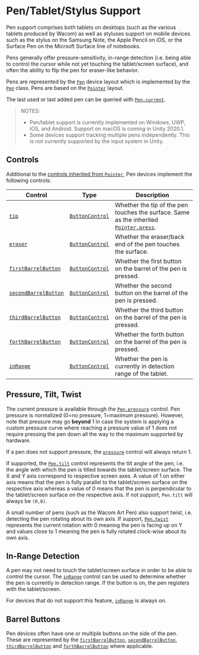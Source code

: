 # Pen/Tablet/Stylus Support

Pen support comprises both tablets on desktops (such as the various tablets produced by Wacom) as well as styluses support on mobile devices such as the stylus on the Samsung Note, the Apple Pencil on iOS, or the Surface Pen on the Micrsoft Surface line of notebooks.

Pens generally offer pressure-sensitivity, in-range detection (i.e. being able to control the cursor while not yet touching the tablet/screen surface), and often the ability to flip the pen for eraser-like behavior.

Pens are represented by the [`Pen`](../api/UnityEngine.InputSystem.Pen.html) device layout which is implemented by the [`Pen`](../api/UnityEngine.InputSystem.Pen.html) class. Pens are based on the [`Pointer`](Pointers.md) layout.

The last used or last added pen can be queried with [`Pen.current`](../api/UnityEngine.InputSystem.Pen.html#UnityEngine_InputSystem_Pen_current).

>NOTES:
>* Pen/tablet support is currently implemented on Windows, UWP, iOS, and Android. Support on macOS is coming in Unity 2020.1.
>* Some devices support tracking multiple pens independently. This is not currently supported by the input system in Unity.


## Controls

Additional to the [controls inherited from `Pointer`](Pointers.md#controls), Pen devices implement the following controls:

|Control|Type|Description|
|-------|----|-----------|
|[`tip`](../api/UnityEngine.InputSystem.Pen.html#UnityEngine_InputSystem_Pen_tip)|[`ButtonControl`](../api/UnityEngine.InputSystem.Controls.ButtonControl.html)|Whether the tip of the pen touches the surface. Same as the inherited [`Pointer.press`](../api/UnityEngine.InputSystem.Pointer.html#UnityEngine_InputSystem_Pointer_press).|
|[`eraser`](../api/UnityEngine.InputSystem.Pen.html#UnityEngine_InputSystem_Pen_eraser)|[`ButtonControl`](../api/UnityEngine.InputSystem.Controls.ButtonControl.html)|Whether the eraser/back end of the pen touches the surface.|
|[`firstBarrelButton`](../api/UnityEngine.InputSystem.Pen.html#UnityEngine_InputSystem_Pen_firstBarrelButton)|[`ButtonControl`](../api/UnityEngine.InputSystem.Controls.ButtonControl.html)|Whether the first button on the barrel of the pen is pressed.|
|[`secondBarrelButton`](../api/UnityEngine.InputSystem.Pen.html#UnityEngine_InputSystem_Pen_secondBarrelButton)|[`ButtonControl`](../api/UnityEngine.InputSystem.Controls.ButtonControl.html)|Whether the second button on the barrel of the pen is pressed.|
|[`thirdBarrelButton`](../api/UnityEngine.InputSystem.Pen.html#UnityEngine_InputSystem_Pen_thirdBarrelButton)|[`ButtonControl`](../api/UnityEngine.InputSystem.Controls.ButtonControl.html)|Whether the third button on the barrel of the pen is pressed.|
|[`forthBarrelButton`](../api/UnityEngine.InputSystem.Pen.html#UnityEngine_InputSystem_Pen_forthBarrelButton)|[`ButtonControl`](../api/UnityEngine.InputSystem.Controls.ButtonControl.html)|Whether the forth button on the barrel of the pen is pressed.|
|[`inRange`](../api/UnityEngine.InputSystem.Pen.html#UnityEngine_InputSystem_Pen_inRange)|[`ButtonControl`](../api/UnityEngine.InputSystem.Controls.ButtonControl.html)|Whether the pen is currently in detection range of the tablet.|

## Pressure, Tilt, Twist

The current pressure is available through the [`Pen.pressure`](../api/UnityEngine.InputSystem.Pointer.html#UnityEngine_InputSystem_Pointer_pressure) control. Pen pressure is normalized (0=no pressure, 1=maximum pressure). However, note that pressure may go __beyond__ 1 in case the system is applying a custom pressure curve where reaching a pressure value of 1 does not require pressing the pen down all the way to the maximum supported by hardware.

If a pen does not support pressure, the [`pressure`](../api/UnityEngine.InputSystem.Pointer.html#UnityEngine_InputSystem_Pointer_pressure) control will always return 1.

If supported, the [`Pen.tilt`](../api/UnityEngine.InputSystem.Pointer.html#UnityEngine_InputSystem_Pointer_tilt) control represents the tilt angle of the pen, i.e. the angle with which the pen is titled towards the tablet/screen surface. The X and Y axis correspond to respective screen axes. A value of 1 on either axis means that the pen is fully parallel to the tablet/screen surface on the respective axis whereas a value of 0 means that the pen is perpendicular to the tablet/screen surface on the respective axis. If not support, `Pen.tilt` will always be `(0,0)`.

A small number of pens (such as the Wacom Art Pen) also support twist, i.e. detecting the pen rotating about its own axis. If support, [`Pen.twist`](../api/UnityEngine.InputSystem.Pointer.html#UnityEngine_InputSystem_Pointer_twist) represents the current rotation with 0 meaning the pen is facing up on Y and values close to 1 meaning the pen is fully rotated clock-wise about its own axis.

## In-Range Detection

A pen may not need to touch the tablet/screen surface in order to be able to control the cursor. The [`inRange`](../api/UnityEngine.InputSystem.Pen.html#UnityEngine_InputSystem_Pen_inRange) control can be used to determine whether the pen is currently in detection range. If the button is on, the pen registers with the tablet/screen.

For devices that do not support this feature, [`inRange`](../api/UnityEngine.InputSystem.Pen.html#UnityEngine_InputSystem_Pen_inRange) is always on.

## Barrel Buttons

Pen devices often have one or multiple buttons on the side of the pen. These are represented by the [`firstBarrelButton`](../api/UnityEngine.InputSystem.Pen.html#UnityEngine_InputSystem_Pen_firstBarrelButton), [`secondBarrelButton`](../api/UnityEngine.InputSystem.Pen.html#UnityEngine_InputSystem_Pen_secondBarrelButton), [`thirdBarrelButton`](../api/UnityEngine.InputSystem.Pen.html#UnityEngine_InputSystem_Pen_thirdBarrelButton) and [`forthBarrelButton`](../api/UnityEngine.InputSystem.Pen.html#UnityEngine_InputSystem_Pen_forthBarrelButton) where applicable.
